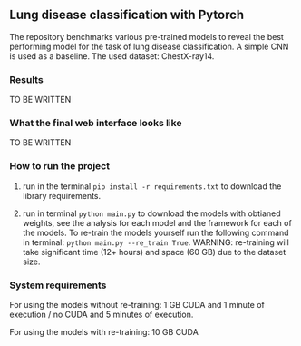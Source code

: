 ## Lung disease classification with Pytorch


The repository benchmarks various pre-trained models to reveal the best performing model for the task of lung disease classification. A simple CNN is used as a baseline. The used dataset: ChestX-ray14.

### Results

TO BE WRITTEN

### What the final web interface looks like

TO BE WRITTEN

### How to run the project

1. run in the terminal `pip install -r requirements.txt` to download the library requirements.

2. run in terminal `python main.py` to download the models with obtianed weights, see the analysis for each model and the framework for each of the models. To re-train the models yourself run the following command in terminal: `python main.py --re_train True`. WARNING: re-training will take significant time (12+ hours) and space (60 GB) due to the dataset size.

### System requirements

For using the models without re-training: 1 GB CUDA and 1 minute of execution / no CUDA and 5 minutes of execution.

For using the models with re-training: 10 GB CUDA 
